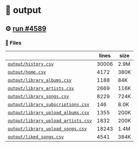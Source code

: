 # 📝  output 

## ⚙️ [run #4589](https://github.com/jwenerd/ytm-dl/actions/runs/15984160949)

### 📁 Files

|                                                                         |lines|size|
|-------------------------------------------------------------------------|-----|----|
|[`output/history.csv` ](output/history.csv)                              |30006|2.9M|
|[`output/home.csv` ](output/home.csv)                                    |4172 |380K|
|[`output/library_albums.csv` ](output/library_albums.csv)                |1188 |84K |
|[`output/library_artists.csv` ](output/library_artists.csv)              |2669 |116K|
|[`output/library_songs.csv` ](output/library_songs.csv)                  |8229 |724K|
|[`output/library_subscriptions.csv` ](output/library_subscriptions.csv)  |146  |8.0K|
|[`output/library_upload_albums.csv` ](output/library_upload_albums.csv)  |1355 |200K|
|[`output/library_upload_artists.csv` ](output/library_upload_artists.csv)|1832 |200K|
|[`output/library_upload_songs.csv` ](output/library_upload_songs.csv)    |18243|1.4M|
|[`output/liked_songs.csv` ](output/liked_songs.csv)                      |4541 |384K|